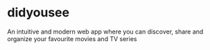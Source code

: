 # didyousee
An intuitive and modern web app where you can discover, share and organize your favourite movies and TV series
